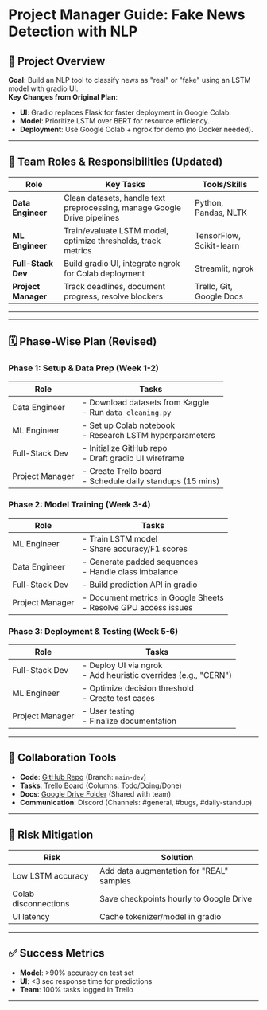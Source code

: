 # Project Manager Guide: Fake News Detection with NLP

## 📌 Project Overview
**Goal**: Build an NLP tool to classify news as "real" or "fake" using an LSTM model with gradio UI.  
**Key Changes from Original Plan**:
- **UI**: Gradio replaces Flask for faster deployment in Google Colab.
- **Model**: Prioritize LSTM over BERT for resource efficiency.
- **Deployment**: Use Google Colab + ngrok for demo (no Docker needed).

---

## 👥 Team Roles & Responsibilities (Updated)

| Role                | Key Tasks                                                                 | Tools/Skills               |
|---------------------|--------------------------------------------------------------------------|----------------------------|
| **Data Engineer**   | Clean datasets, handle text preprocessing, manage Google Drive pipelines | Python, Pandas, NLTK       |
| **ML Engineer**     | Train/evaluate LSTM model, optimize thresholds, track metrics            | TensorFlow, Scikit-learn    |
| **Full-Stack Dev**  | Build gradio UI, integrate ngrok for Colab deployment                 | Streamlit, ngrok           |
| **Project Manager** | Track deadlines, document progress, resolve blockers                    | Trello, Git, Google Docs   |

---


---

## 🗓️ Phase-Wise Plan (Revised)

### **Phase 1: Setup & Data Prep (Week 1-2)**
| Role                | Tasks                                                                 |
|---------------------|----------------------------------------------------------------------|
| Data Engineer       | - Download datasets from Kaggle <br> - Run `data_cleaning.py`        |
| ML Engineer         | - Set up Colab notebook <br> - Research LSTM hyperparameters         |
| Full-Stack Dev      | - Initialize GitHub repo <br> - Draft gradio UI wireframe         |
| Project Manager     | - Create Trello board <br> - Schedule daily standups (15 mins)       |

### **Phase 2: Model Training (Week 3-4)**
| Role                | Tasks                                                                 |
|---------------------|----------------------------------------------------------------------|
| ML Engineer         | - Train LSTM model <br> - Share accuracy/F1 scores                   |
| Data Engineer       | - Generate padded sequences <br> - Handle class imbalance            |
| Full-Stack Dev      | - Build prediction API in gradio                                     |
| Project Manager     | - Document metrics in Google Sheets <br> - Resolve GPU access issues |

### **Phase 3: Deployment & Testing (Week 5-6)**
| Role                | Tasks                                                                 |
|---------------------|----------------------------------------------------------------------|
| Full-Stack Dev      | - Deploy UI via ngrok <br> - Add heuristic overrides (e.g., "CERN")  |
| ML Engineer         | - Optimize decision threshold <br> - Create test cases               |
| Project Manager     | - User testing <br> - Finalize documentation                        |

---

## 🔧 Collaboration Tools
- **Code**: [GitHub Repo](https://github.com/) (Branch: `main-dev`)  
- **Tasks**: [Trello Board](https://trello.com/) (Columns: Todo/Doing/Done)  
- **Docs**: [Google Drive Folder](https://drive.google.com/) (Shared with team)  
- **Communication**: Discord (Channels: #general, #bugs, #daily-standup)  

---

## 🚨 Risk Mitigation
| Risk                          | Solution                                  |
|-------------------------------|-------------------------------------------|
| Low LSTM accuracy             | Add data augmentation for "REAL" samples  |
| Colab disconnections          | Save checkpoints hourly to Google Drive   |
| UI latency                    | Cache tokenizer/model in gradio           |

---

## ✅ Success Metrics
- **Model**: >90% accuracy on test set  
- **UI**: <3 sec response time for predictions  
- **Team**: 100% tasks logged in Trello  

---
